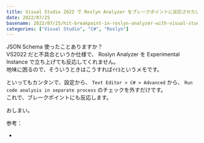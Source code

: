 ```yaml
---
title: Visual Studio 2022 で Roslyn Analyzer をブレークポイントに反応させたい
date: 2022/07/25
basename: 2022/07/25/hit-breakpoint-in-roslyn-analyzer-with-visual-studio-2022
categories: ["Visual Studio", "C#", "Roslyn"]
---
```


JSON Schema 使ったことありますか？  
VS2022 だと不具合というか仕様で、 Roslyn Analyzer を Experimental Instance で立ち上げても反応してくれません。  
地味に困るので、そういうときはこうすればｲｲﾖというメモです。

といってもカンタンで、設定から、 `Text Editor > C# > Advanced` から、 `Run code analysis in separate process` のチェックを外すだけです。  
これで、ブレークポイントにも反応します。

おしまい。

参考：

- [](https://github.com/dotnet/roslyn-sdk/issues/889:title)
